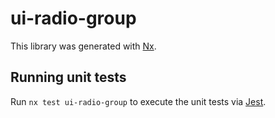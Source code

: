 # ui-radio-group

This library was generated with [Nx](https://nx.dev).

## Running unit tests

Run `nx test ui-radio-group` to execute the unit tests via [Jest](https://jestjs.io).

